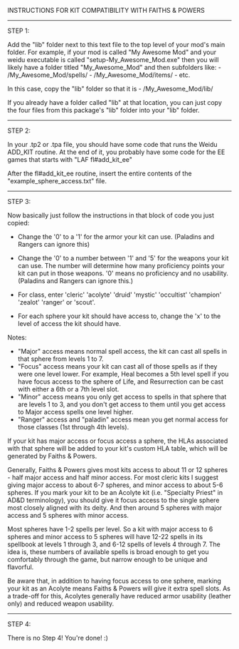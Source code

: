 
INSTRUCTIONS FOR KIT COMPATIBILITY WITH FAITHS & POWERS


**********************************
STEP 1:

Add the "lib" folder next to this text file to the top level of your mod's main folder.  For example, if your mod is called "My Awesome Mod" and your weidu executable is called "setup-My_Awesome_Mod.exe" then you will likely have a folder titled "My_Awesome_Mod" and then subfolders like:
	- /My_Awesome_Mod/spells/
	- /My_Awesome_Mod/items/
	- etc.  
	
In this case, copy the "lib" folder so that it is 
	- /My_Awesome_Mod/lib/
	
If you already have a folder called "lib" at that location, you can just copy the four files from this package's "lib" folder into your "lib" folder.


**********************************
STEP 2:

In your .tp2 or .tpa file, you should have some code that runs the Weidu ADD_KIT routine.  At the end of it, you probably have some code for the EE games that starts with "LAF fl#add_kit_ee"

After the fl#add_kit_ee routine, insert the entire contents of the "example_sphere_access.txt" file.


**********************************
STEP 3:

Now basically just follow the instructions in that block of code you just copied:

- Change the '0' to a '1' for the armor your kit can use.  (Paladins and Rangers can ignore this)

- Change the '0' to a number between '1' and '5' for the weapons your kit can use.  The number will determine how many proficiency points your kit can put in those weapons.  '0' means no proficiency and no usability.  (Paladins and Rangers can ignore this.)

- For class, enter 'cleric' 'acolyte' 'druid' 'mystic' 'occultist' 'champion' 'zealot' 'ranger' or 'scout'. 

- For each sphere your kit should have access to, change the 'x' to the level of access the kit should have.

Notes: 
- "Major" access means normal spell access, the kit can cast all spells in that sphere from levels 1 to 7.
- "Focus" access means your kit can cast all of those spells as if they were one level lower.  For example, Heal becomes a 5th level spell if you have focus access to the sphere of Life, and Resurrection can be cast with either a 6th or a 7th level slot.  
- "Minor" access means you only get access to spells in that sphere that are levels 1 to 3, and you don't get access to them until you get access to Major access spells one level higher.  
- "Ranger" access and "paladin" access mean you get normal access for those classes (1st through 4th levels).

If your kit has major access or focus access a sphere, the HLAs associated with that sphere will be added to your kit's custom HLA table, which will be generated by Faiths & Powers.

Generally, Faiths & Powers gives most kits access to about 11 or 12 spheres - half major access and half minor access.  For most cleric kits I suggest giving major access to about 6-7 spheres, and minor access to about 5-6 spheres.  If you mark your kit to be an Acolyte kit (i.e. "Specialty Priest" in AD&D terminology), you should give it focus access to the single sphere most closely aligned with its deity.  And then around 5 spheres with major access and 5 spheres with minor access.

Most spheres have 1-2 spells per level.  So a kit with major access to 6 spheres and minor access to 5 spheres will have 12-22 spells in its spellbook at levels 1 through 3, and 6-12 spells of levels 4 through 7.  The idea is, these numbers of available spells is broad enough to get you comfortably through the game, but narrow enough to be unique and flavorful.

Be aware that, in addition to having focus access to one sphere, marking your kit as an Acolyte means Faiths & Powers will give it extra spell slots.  As a trade-off for this, Acolytes generally have reduced armor usability (leather only) and reduced weapon usability.


**********************************
STEP 4: 

There is no Step 4!  You're done!  :)